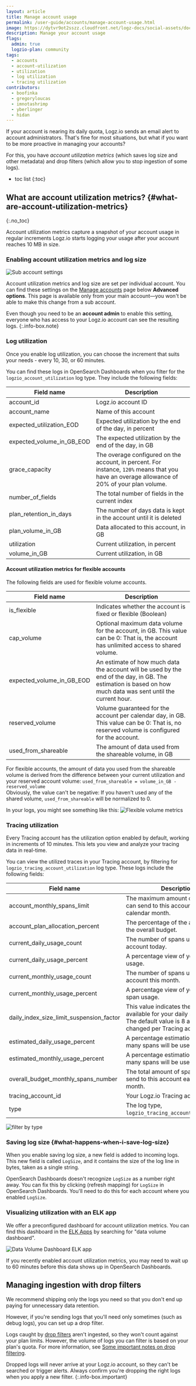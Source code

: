 ```yaml
---
layout: article
title: Manage account usage
permalink: /user-guide/accounts/manage-account-usage.html
image: https://dytvr9ot2sszz.cloudfront.net/logz-docs/social-assets/docs-social.jpg
description: Manage your account usage
flags:
  admin: true
  logzio-plan: community
tags:
  - accounts
  - account-utilization
  - utilization
  - log utilization
  - tracing utilization
contributors:
  - boofinka
  - gregoryloucas
  - imnotashrimp
  - yberlinger
  - hidan
---
```


If your account is nearing its daily quota,
Logz.io sends an email alert to account administrators.
That's fine for most situations,
but what if you want to be more proactive in managing your accounts?

For this, you have _account utilization metrics_ (which saves log size and other metadata)
and drop filters (which allow you to stop ingestion of some logs).

* toc list
{:toc}

## What are account utilization metrics? {#what-are-account-utilization-metrics}
{:.no_toc}

Account utilization metrics capture a snapshot
of your account usage in regular increments
Logz.io starts logging your usage after your account reaches 10 MB in size.

### Enabling account utilization metrics and log size

![Sub account settings](https://dytvr9ot2sszz.cloudfront.net/logz-docs/accounts/utilization--save-account-utilization-metrics.png)

Account utilization metrics and log size are set per individual account.
You can find these settings
on the [Manage accounts](https://app.logz.io/#/dashboard/settings/manage-accounts) page
below **Advanced options**.
This page is available
only from your main account—you won't be able to make this change from a sub account.

Even though you need to be an **account admin** to enable this setting,
everyone who has access to your Logz.io account
can see the resulting logs.
{:.info-box.note}


### Log utilization

Once you enable log utilization, you can choose the increment that suits your needs - every 10, 30, or 60 minutes.

You can find these logs in OpenSearch Dashboards when you filter for the `logzio_account_utilization` log type. They include the following fields:


| Field name | Description |
|---|---|
| account_id | Logz.io account ID |
| account_name | Name of this account |
| expected_utilization_EOD | Expected utilization by the end of the day, in percent |
| expected_volume_in_GB_EOD | The expected utilization by the end of the day, in GB |
| grace_capacity | The overage configured on the account, in percent. For instance, `120%` means that you have an overage allowance of 20% of your plan volume. |
| number_of_fields| The total number of fields in the current index |
| plan_retention_in_days| The number of days data is kept in the account until it is deleted|
| plan_volume_in_GB | Data allocated to this account, in GB |
| utilization | Current utilization, in percent |
| volume_in_GB | Current utilization, in GB |

#### Account utilization metrics for flexible accounts

The following fields are used for flexible volume accounts. 

| Field name | Description |
|---|---|
|is_flexible| Indicates whether the account is fixed or flexible (Boolean)|
|cap_volume| Optional maximum data volume for the account, in GB. This value can be 0: That is, the account has unlimited access to shared volume.|
|expected_volume_in_GB_EOD| An estimate of how much data the account will be used by the end of the day, in GB. The estimation is based on how much data was sent until the current hour. |
|reserved_volume| Volume guaranteed for the account per calendar day, in GB. This value can be 0: That is, no reserved volume is configured for the account. |
|used_from_shareable| The amount of data used from the shareable volume, in GB|

For flexible accounts, the amount of data you used from the shareable volume is derived from the difference between your current utilization and your reserved account volume: `used_from_shareable = volume_in_GB - reserved_volume` <br>
Obviously, the value can't be negative: If you haven't used any of the shared volume, `used_from_shareable` will be normalized to 0.  

In your logs, you might see something like this: ![Flexible volume metrics](https://dytvr9ot2sszz.cloudfront.net/logz-docs/accounts/flex_utilizn_metrix2.png) 


### Tracing utilization

Every Tracing account has the utilization option enabled by default, working in increments of 10 minutes. This lets you view and analyze your tracing data in real-time.

You can view the utilized traces in your Tracing account, by filtering for `logzio_tracing_account_utilization` log type. These logs include the following fields:

|Field name|Description|
|---|---|
|account_monthly_spans_limit|The maximum amount of spans you can send to this account each calendar month.|
|account_plan_allocation_percent|The percentage of the account from the overall budget.|
|current_daily_usage_count|The number of spans used in your account today.|
|current_daily_usage_percent|A percentage view of your daily span usage.|
|current_monthly_usage_count|The number of spans used in your account this month.|
|current_monthly_usage_percent|A percentage view of your monthly span usage.|
|daily_index_size_limit_suspension_factor|This value indicates the multiplier available for your daily span count. The default value is 8 and can be changed per Tracing account.|
|estimated_daily_usage_percent|A percentage estimation of how many spans will be used today.|
|estimated_monthly_usage_percent|A percentage estimation of how many spans will be used this month.|
|overall_budget_monthly_spans_number|The total amount of spans you can send to this account each calendar month.|
|tracing_account_id|Your Logz.io Tracing account ID|
|type|The log type, `logzio_tracing_account_utilization`.|


![filter by type](https://dytvr9ot2sszz.cloudfront.net/logz-docs/accounts/tracing-focus-log-type.png)

### Saving log size {#what-happens-when-i-save-log-size}

When you enable saving log size,
a new field is added to incoming logs.
This new field is called `LogSize`,
and it contains the size of the log line in bytes, taken as a single string.

OpenSearch Dashboards doesn't recognize `LogSize` as a number right away.
You can fix this by clicking <i class="fas fa-sync-alt"></i> (refresh mapping) for `LogSize` in OpenSearch Dashboards.
You'll need to do this for each account where you enabled `LogSize`.


### Visualizing utilization with an ELK app

We offer a preconfigured dashboard
for account utilization metrics.
You can find this dashboard
in the [ELK Apps](https://app.logz.io/#/dashboard/apps)
by searching for "data volume dashboard".

![Data Volume Dashboard ELK app](https://dytvr9ot2sszz.cloudfront.net/logz-docs/accounts/utilization--elk-apps-data-volume-dashboard.png)

If you recently enabled account utilization metrics,
you may need to wait up to 60 minutes
before this data shows up in OpenSearch Dashboards.

## Managing ingestion with drop filters

We recommend shipping only the logs you need
so that you don't end up paying for unnecessary data retention.

However, if you're sending logs that you'll need only sometimes
(such as debug logs),
you can set up a drop filter.

Logs caught by [drop filters]({{site.baseurl}}/user-guide/accounts/drop-filters/) aren't ingested,
so they won't count against your plan limits.
However, the volume of logs you can filter is based on your plan's quota.
For more information, see [Some important notes on drop filtering]({{site.baseurl}}/user-guide/accounts/drop-filters/#some-important-notes).
<!-- This number varies from one account to the next,
so please <a class="intercom-launch" href="mailto:help@logz.io">contact the Support team</a>
for more information on your drop filter limits. -->

Dropped logs will never arrive at your Logz.io account,
so they can't be searched or trigger alerts.
Always confirm you're dropping the right logs when you apply a new filter.
{:.info-box.important}